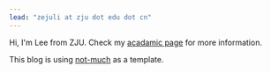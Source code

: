 ```yaml
---
lead: "zejuli at zju dot edu dot cn"
---
```

Hi, I'm Lee from ZJU.
Check my [acadamic page](https://zeju-li.com) for more information.

This blog is using [not-much](https://github.com/imgios/not-much) as a template.